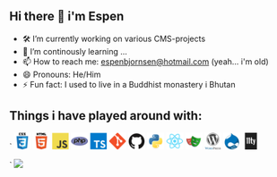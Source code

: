 ## Hi there 👋 i'm Espen

<!--
**Schpenn/Schpenn** is a ✨ _special_ ✨ repository because its `README.md` (this file) appears on your GitHub profile.

Here are some ideas to get you started: -->

- 🛠 I’m currently working on various CMS-projects
- 🌱 I’m continously learning ...
- 📫 How to reach me: espenbjornsen@hotmail.com (yeah... i'm old)
- 😄 Pronouns: He/Him
- ⚡ Fun fact: I used to live in a Buddhist monastery i Bhutan

## Things i have played around with:
` 
<img src="https://raw.githubusercontent.com/devicons/devicon/master/icons/css3/css3-original-wordmark.svg" width="30">
<img src="https://raw.githubusercontent.com/devicons/devicon/master/icons/html5/html5-original-wordmark.svg" width="30">
<img src=https://raw.githubusercontent.com/devicons/devicon/master/icons/javascript/javascript-original.svg width="30">
<img src=https://raw.githubusercontent.com/devicons/devicon/master/icons/php/php-original.svg width="30">
<img src=https://raw.githubusercontent.com/devicons/devicon/master/icons/typescript/typescript-original.svg width="30">
<img src=https://raw.githubusercontent.com/devicons/devicon/master/icons/git/git-original.svg width="30">
<img src=https://raw.githubusercontent.com/devicons/devicon/master/icons/github/github-original.svg width="30">
<img src=https://raw.githubusercontent.com/devicons/devicon/master/icons/python/python-original.svg width="30">
<img src=https://raw.githubusercontent.com/devicons/devicon/master/icons/react/react-original.svg width="30">
<img src=https://raw.githubusercontent.com/devicons/devicon/master/icons/playwright/playwright-original.svg width="30">
<img src=https://raw.githubusercontent.com/devicons/devicon/master/icons/wordpress/wordpress-original.svg width="30">
<img src=https://raw.githubusercontent.com/devicons/devicon/master/icons/drupal/drupal-original.svg width="30">
<img src=https://raw.githubusercontent.com/devicons/devicon/master/icons/eleventy/eleventy-original.svg width="30"> 

`
<img src="https://github-readme-stats.vercel.app/api?username=Schpenn&show_icons=true&theme=shadow_blue" width="400">
